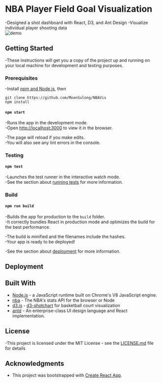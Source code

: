 # NBA Player Field Goal Visualization
-Designed a shot dashboard with React, D3, and Ant Design 
-Visualize individual player shooting data  
![demo](https://raw.githubusercontent.com/MoonSulong/NBAVis/master/img/nba.gif)

## Getting Started

-These instructions will get you a copy of the project up and running on your local machine for development and testing purposes. 

### Prerequisites

-Install [npm and Node.js](https://www.npmjs.com/get-npm), then

```
git clone https://github.com/MoonSulong/NBAVis
npm install
```

#### `npm start`

-Runs the app in the development mode.<br>
-Open [http://localhost:3000](http://localhost:3000) to view it in the browser.

-The page will reload if you make edits.<br>
-You will also see any lint errors in the console.

### Testing

#### `npm test`

-Launches the test runner in the interactive watch mode.<br>
-See the section about [running tests](https://facebook.github.io/create-react-app/docs/running-tests) for more information.

### Build

#### `npm run build`

-Builds the app for production to the `build` folder.<br>
-It correctly bundles React in production mode and optimizes the build for the best performance.

-The build is minified and the filenames include the hashes.<br>
-Your app is ready to be deployed!

-See the section about [deployment](https://facebook.github.io/create-react-app/docs/deployment) for more information.

## Deployment


## Built With

* [Node.js](https://maven.apache.org/) - a JavaScript runtime built on Chrome's V8 JavaScript engine.
* [nba](https://www.npmjs.com/package/nba) - The NBA's stats API for the browser or Node
* [d3.js](https://d3js.org/) - [d3-shotchart](https://www.npmjs.com/package/d3-shotchart) for basketball court visualization
* [antd](https://www.npmjs.com/package/antd) - An enterprise-class UI design language and React implementation.

## License

-This project is licensed under the MIT License - see the [LICENSE.md](LICENSE.md) file for details

## Acknowledgments

* This project was bootstrapped with [Create React App](https://github.com/facebook/create-react-app).



